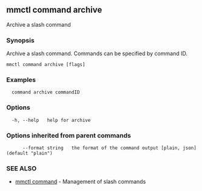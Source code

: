 ## mmctl command archive

Archive a slash command

### Synopsis

Archive a slash command. Commands can be specified by command ID.

```
mmctl command archive [flags]
```

### Examples

```
  command archive commandID
```

### Options

```
  -h, --help   help for archive
```

### Options inherited from parent commands

```
      --format string   the format of the command output [plain, json] (default "plain")
```

### SEE ALSO

* [mmctl command](mmctl_command.md)	 - Management of slash commands

